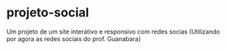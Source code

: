 # projeto-social
 Um projeto de um site interativo e responsivo com redes socias (Utilizando por agora as redes sociais do prof. Guanabara)
